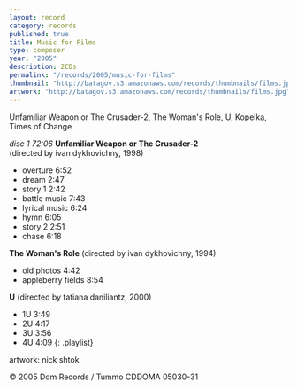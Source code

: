 ```yaml
---
layout: record
category: records
published: true
title: Music for Films
type: composer
year: "2005"
description: 2CDs
permalink: "/records/2005/music-for-films"
thumbnail: "http://batagov.s3.amazonaws.com/records/thumbnails/films.jpg"
artwork: "http://batagov.s3.amazonaws.com/records/thumbnails/films.jpg"
---
```


Unfamiliar Weapon or The Crusader-2, The Woman's Role, U, Kopeika, Times of Change

_disc 1 72:06_ 
**Unfamiliar Weapon or The Crusader-2**  
(directed by ivan dykhovichny, 1998)

- overture 6:52
- dream 2:47
- story 1 2:42
- battle music 7:43
- lyrical music 6:24
- hymn 6:05
- story 2 2:51
- chase 6:18
  
**The Woman's Role**
(directed by ivan dykhovichny, 1994)  

- old photos 4:42
- appleberry fields 8:54  

**U** 
(directed by tatiana daniliantz, 2000)  

- 1U 3:49
- 2U 4:17
- 3U 3:56
- 4U 4:09
{: .playlist} 

artwork: nick shtok  

© 2005 Dom Records / Tummo CDDOMA 05030-31
